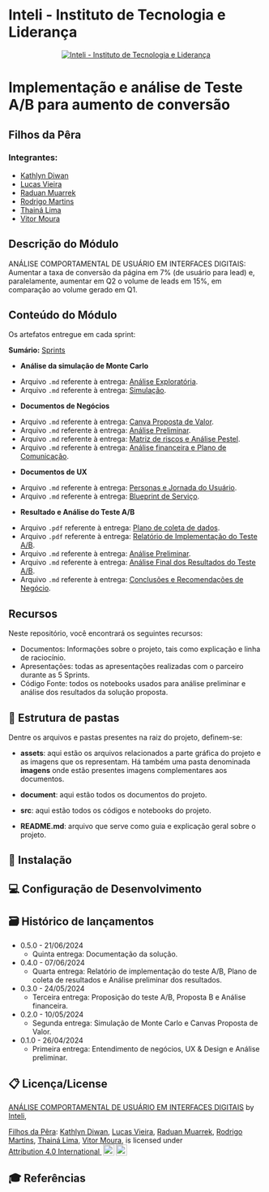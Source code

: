 # Inteli - Instituto de Tecnologia e Liderança

<p align="center">
<a href= "https://www.inteli.edu.br/"><img src="https://capitaldigital.com.br/wp-content/uploads/2021/04/logo-inteli-300x134-1.png" alt="Inteli - Instituto de Tecnologia e Liderança" border="0"></a>
</p>

# Implementação e análise de Teste A/B para aumento de conversão

## Filhos da Pêra
### Integrantes:
- <a href="https://www.linkedin.com/in/kathlyndiwan/">Kathlyn Diwan</a>
- <a href="https://www.linkedin.com/in/lucas-vieira-376665208/">Lucas Vieira</a>
- <a href="https://www.linkedin.com/in/raduanmuarrek/">Raduan Muarrek</a>
- <a href="https://www.linkedin.com/in/rodrigo-moraes-martins-/">Rodrigo Martins</a>
- <a href="https://www.linkedin.com/in/thainadedeus?miniProfileUrn=urn%3Ali%3Afs_miniProfile%3AACoAADoLkyEBWcUbblsHJyBbq9z44HKXrDbR-qA&lipi=urn%3Ali%3Apage%3Ad_flagship3_search_srp_all%3BJ2y%2BEhCiQf%2B0oVh7%2B%2BghQA%3D%3D">Thainá Lima</a>
- <a href="https://www.linkedin.com/in/vitor-moura-de-oliveira/">Vitor Moura</a>

## Descrição do Módulo

ANÁLISE COMPORTAMENTAL DE USUÁRIO EM INTERFACES DIGITAIS: Aumentar a taxa de conversão da página em 7% (de usuário para lead) e, paralelamente, aumentar em Q2 o volume de leads em 15%, em comparação ao volume gerado em Q1.

## Conteúdo do Módulo

Os artefatos entregue em cada sprint:

**Sumário:**
[Sprints](https://github.com/InteliProjects/2024-1B-T04-SI10-G01/edit/main/documents/README.md)

* **Análise da simulação de Monte Carlo**
- Arquivo `.md` referente à entrega: [Análise Exploratória](https://github.com/InteliProjects/2024-1B-T04-SI10-G01/blob/main/src/Ana%CC%81liseExplorato%CC%81ria.ipynb).
- Arquivo `.md` referente à entrega: [Simulação](https://github.com/InteliProjects/2024-1B-T04-SI10-G01/tree/main/src).

* **Documentos de Negócios**
- Arquivo `.md` referente à entrega: [Canva Proposta de Valor](https://github.com/InteliProjects/2024-1B-T04-SI10-G01/blob/main/documents/sprint2/CanvasPropostaValor.md).
- Arquivo `.md` referente à entrega: [Análise Preliminar](https://github.com/InteliProjects/2024-1B-T04-SI10-G01/blob/main/documents/sprint1/AnalisePreliminar.md).
- Arquivo `.md` referente à entrega: [Matriz de riscos e Análise Pestel](https://github.com/InteliProjects/2024-1B-T04-SI10-G01/blob/main/documents/sprint1/MatrizDeRisco_AnalisePestel.md).
- Arquivo `.md` referente à entrega: [Análise financeira e Plano de Comunicação](https://github.com/InteliProjects/2024-1B-T04-SI10-G01/tree/main/documents/sprint3).

* **Documentos de UX**
- Arquivo `.md` referente à entrega: [Personas e Jornada do Usuário](https://github.com/InteliProjects/2024-1B-T04-SI10-G01/blob/main/documents/sprint1/BlueprintDeServico.md).
- Arquivo `.md` referente à entrega: [Blueprint de Serviço](https://github.com/InteliProjects/2024-1B-T04-SI10-G01/blob/main/documents/sprint1/BlueprintDeServico.md).

* **Resultado e Análise do Teste A/B**
- Arquivo `.pdf` referente à entrega: [Plano de coleta de dados](https://github.com/InteliProjects/2024-1B-T04-SI10-G01/blob/main/documents/sprint4/Plano%20de%20Coleta.md).
- Arquivo `.pdf` referente à entrega: [Relatório de Implementação do Teste A/B](https://github.com/InteliProjects/2024-1B-T04-SI10-G01/blob/main/documents/sprint4/Relat%C3%B3rio%20de%20Implementa%C3%A7%C3%A3o.pdf).
- Arquivo `.md` referente à entrega: [Análise Preliminar](https://github.com/InteliProjects/2024-1B-T04-SI10-G01/blob/main/documents/sprint4/An%C3%A1lise%20Preliminar.pdf).
- Arquivo `.md` referente à entrega: [Análise Final dos Resultados do Teste A/B](https://github.com/InteliProjects/2024-1B-T04-SI10-G01/blob/main/documents/sprint5/AnaliseFinal.md).
- Arquivo `.md` referente à entrega: [Conclusões e Recomendações de Negócio](https://github.com/InteliProjects/2024-1B-T04-SI10-G01/blob/main/documents/sprint5/ConclusoesERecomendacoes.md).


## Recursos

Neste repositório, você encontrará os seguintes recursos:

- Documentos: Informações sobre o projeto, tais como explicação e linha de raciocínio.
- Apresentações: todas as apresentações realizadas com o parceiro durante as 5 Sprints.
- Código Fonte: todos os notebooks usados para análise preliminar e análise dos resultados da solução proposta.

## 📁 Estrutura de pastas

Dentre os arquivos e pastas presentes na raiz do projeto, definem-se:

- <b>assets</b>: aqui estão os arquivos relacionados a parte gráfica do projeto e as imagens que os representam. Há também uma pasta denominada <b>imagens</b> onde estão presentes imagens complementares aos documentos.

- <b>document</b>: aqui estão todos os documentos do projeto.

- <b>src</b>: aqui estão todos os códigos e notebooks do projeto.

- <b>README.md</b>: arquivo que serve como guia e explicação geral sobre o projeto.


## 🔧 Instalação

## 💻 Configuração de Desenvolvimento

## 🗃 Histórico de lançamentos

* 0.5.0 - 21/06/2024
    * Quinta entrega: Documentação da solução. 
* 0.4.0 - 07/06/2024
    * Quarta entrega: Relatório de implementação do teste A/B, Plano de coleta de resultados e Análise preliminar dos resultados.
* 0.3.0 - 24/05/2024
    * Terceira entrega: Proposição do teste A/B, Proposta B e Análise financeira.
* 0.2.0 - 10/05/2024
    * Segunda entrega: Simulação de Monte Carlo e Canvas Proposta de Valor.
* 0.1.0 - 26/04/2024
    * Primeira entrega: Entendimento de negócios, UX & Design e Análise preliminar.


## 📋 Licença/License

<p xmlns:cc="http://creativecommons.org/ns#" xmlns:dct="http://purl.org/dc/terms/"><a property="dct:title" rel="cc:attributionURL" href="https://github.com/InteliProjects/2024-1B-T04-SI10-G01">ANÁLISE COMPORTAMENTAL DE USUÁRIO EM INTERFACES DIGITAIS</a> by <a rel="cc:attributionURL dct:creator" property="cc:attributionName" href="https://github.com/InteliProjects">Inteli</a>, 

<a rel="cc:attributionURL dct:creator" property="cc:attributionName" href="https://github.com/InteliProjects/2024-1B-T04-SI10-G01">Filhos da Pêra</a>: 
<a href="https://www.linkedin.com/in/kathlyndiwan/">Kathlyn Diwan</a>,
<a href="https://www.linkedin.com/in/lucas-vieira-376665208/">Lucas Vieira</a>,
<a href="https://www.linkedin.com/in/raduanmuarrek/">Raduan Muarrek</a>,
<a href="https://www.linkedin.com/in/rodrigo-moraes-martins-/">Rodrigo Martins</a>,
<a href="https://www.linkedin.com/in/thainadedeus?miniProfileUrn=urn%3Ali%3Afs_miniProfile%3AACoAADoLkyEBWcUbblsHJyBbq9z44HKXrDbR-qA&lipi=urn%3Ali%3Apage%3Ad_flagship3_search_srp_all%3BJ2y%2BEhCiQf%2B0oVh7%2B%2BghQA%3D%3D">Thainá Lima</a>,
<a href="https://www.linkedin.com/in/vitor-moura-de-oliveira/">Vitor Moura</a>,
is licensed under <a href="http://creativecommons.org/licenses/by/4.0/?ref=chooser-v1" target="_blank" rel="license noopener noreferrer" style="display:inline-block;">Attribution 4.0 International <img style="height:22px!important;margin-left:3px;vertical-align:text-bottom;" src="https://mirrors.creativecommons.org/presskit/icons/cc.svg?ref=chooser-v1"><img style="height:22px!important;margin-left:3px;vertical-align:text-bottom;" src="https://mirrors.creativecommons.org/presskit/icons/by.svg?ref=chooser-v1"></a></p>


## 🎓 Referências

